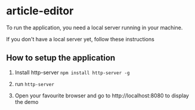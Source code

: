 # article-editor
To run the application, you need a local server running in your machine.

If you don't have a local server yet, follow these instructions

## How to setup the application
1) Install http-server ```npm install http-server -g```

2) run ```http-server```

3) Open your favourite browser and go to http://localhost:8080 to display the demo
